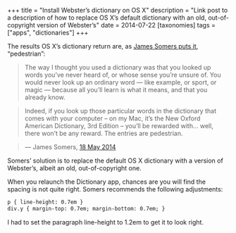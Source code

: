 +++
title = "Install Webster’s dictionary on OS X"
description = "Link post to a description of how to replace OS X’s default dictionary with an old, out-of-copyright version of Webster’s"
date = 2014-07-22
[taxonomies]
tags = ["apps", "dictionaries"]
+++

The results OS X’s dictionary return are, as [James Somers puts it](http://jsomers.net/blog/dictionary), “pedestrian”: 

> The way I thought you used a dictionary was that you looked up words you’ve never heard of, or whose sense you’re unsure of. You would never look up an ordinary word — like example, or sport, or magic — because all you’ll learn is what it means, and that you already know.

> Indeed, if you look up those particular words in the dictionary that comes with your computer – on my Mac, it’s the New Oxford American Dictionary, 3rd Edition – you’ll be rewarded with… well, there won’t be any reward. The entries are pedestrian.

> — James Somers, <a href="http://jsomers.net/blog/dictionary">18 May 2014</a>

Somers’ solution is to replace the default OS X dictionary with a version of Webster’s, albeit an old, out-of-copyright one.

When you relaunch the Dictionary app, chances are you will find the spacing is not quite right. Somers recommends the following adjustments:

```html
p { line-height: 0.7em }
div.y { margin-top: 0.7em; margin-bottom: 0.7em; }
```
I had to set the paragraph line-height to 1.2em to get it to look right. 